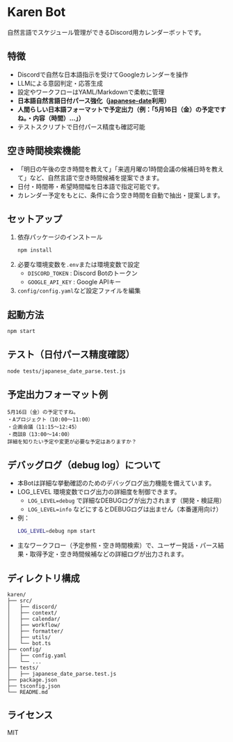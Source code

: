 # Karen Bot

自然言語でスケジュール管理ができるDiscord用カレンダーボットです。

## 特徴
- Discordで自然な日本語指示を受けてGoogleカレンダーを操作
- LLMによる意図判定・応答生成
- 設定やワークフローはYAML/Markdownで柔軟に管理
- **日本語自然言語日付パース強化（[japanese-date](https://github.com/koh110/japanese-date)利用）**
- **人間らしい日本語フォーマットで予定出力（例：「5月16日（金）の予定ですね。・内容（時間）…」）**
- テストスクリプトで日付パース精度も確認可能

## 空き時間検索機能

- 「明日の午後の空き時間を教えて」「来週月曜の1時間会議の候補日時を教えて」など、自然言語で空き時間候補を提案できます。
- 日付・時間帯・希望時間幅を日本語で指定可能です。
- カレンダー予定をもとに、条件に合う空き時間を自動で抽出・提案します。

## セットアップ

1. 依存パッケージのインストール
   ```bash
   npm install
   ```
2. 必要な環境変数を`.env`または環境変数で設定
   - `DISCORD_TOKEN` : Discord Botのトークン
   - `GOOGLE_API_KEY` : Google APIキー
3. `config/config.yaml`など設定ファイルを編集

## 起動方法

```bash
npm start
```

## テスト（日付パース精度確認）

```bash
node tests/japanese_date_parse.test.js
```

## 予定出力フォーマット例

```
5月16日（金）の予定ですね。
・Aプロジェクト（10:00〜11:00）
・企画会議（11:15〜12:45）
・商談B（13:00〜14:00）
詳細を知りたい予定や変更が必要な予定はありますか？
```

## デバッグログ（debug log）について

- 本Botは詳細な挙動確認のためのデバッグログ出力機能を備えています。
- LOG_LEVEL 環境変数でログ出力の詳細度を制御できます。
  - `LOG_LEVEL=debug` で詳細なDEBUGログが出力されます（開発・検証用）
  - `LOG_LEVEL=info` などにするとDEBUGログは出ません（本番運用向け）
- 例：
  ```bash
  LOG_LEVEL=debug npm start
  ```
- 主なワークフロー（予定参照・空き時間検索）で、ユーザー発話・パース結果・取得予定・空き時間候補などの詳細ログが出力されます。

## ディレクトリ構成

```
karen/
├── src/
│   ├── discord/
│   ├── context/
│   ├── calendar/
│   ├── workflow/
│   ├── formatter/
│   ├── utils/
│   └── bot.ts
├── config/
│   ├── config.yaml
│   └── ...
├── tests/
│   ├── japanese_date_parse.test.js
├── package.json
├── tsconfig.json
└── README.md
```

## ライセンス
MIT 